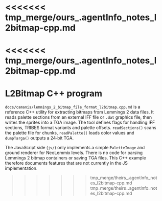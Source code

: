 <<<<<<< tmp_merge/ours_.agentInfo_notes_l2bitmap-cpp.md
=======
<<<<<<< tmp_merge/ours_.agentInfo_notes_l2bitmap-cpp.md
=======
# L2Bitmap C++ program

`docs/camanis/lemmings_2_bitmap_file_format_l2bitmap.cpp.md` is a reference C++ utility for extracting bitmaps from Lemmings 2 data files. It reads palette sections from an external IFF file or `.dat` graphics file, then writes the sprites into a TGA image. The tool defines flags for handling IFF sections, TRIBES format variants and palette offsets. `readSections()` scans the palette file for chunks, `readPalette()` loads color values and `dumpTarga()` outputs a 24‑bit TGA.

The JavaScript side (`js/`) only implements a simple `PaletteImage` and ground renderer for NeoLemmix levels. There is no code for parsing Lemmings 2 bitmap containers or saving TGA files. This C++ example therefore documents features that are not currently in the JS implementation.
>>>>>>> tmp_merge/theirs_.agentInfo_notes_l2bitmap-cpp.md
>>>>>>> tmp_merge/theirs_.agentInfo_notes_l2bitmap-cpp.md
